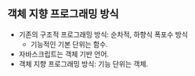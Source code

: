 ## 객체 지향 프로그래밍 방식

- 기존의 구조적 프로그래밍 방식: 순차적, 하향식 폭포수 방식
    - 기능적인 기본 단위는 함수.
- 자바스크립트는 객체 기반 언어.
- 객체 지향 프로그래밍 방식: 기능 단위는 객체.
